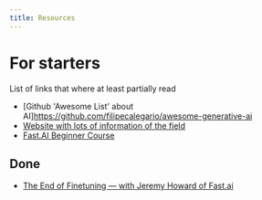 ```yaml
---
title: Resources
---
```


# For starters

List of links that where at least partially read

- [Github 'Awesome List' about AI]https://github.com/filipecalegario/awesome-generative-ai
- [Website with lots of information of the field](https://paperswithcode.com/sota)
- [Fast.AI Beginner Course](https://course.fast.ai/)


## Done

- [The End of Finetuning — with Jeremy Howard of Fast.ai](https://youtu.be/5Sze3kHAZqE?feature=shared)

